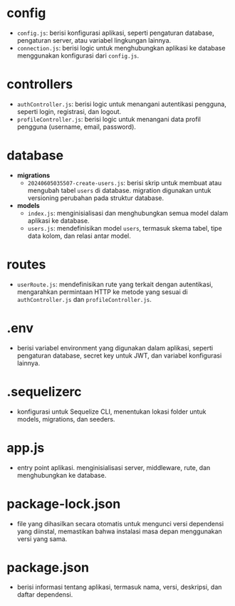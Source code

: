 # config
- `config.js`: berisi konfigurasi aplikasi, seperti pengaturan database, pengaturan server, atau variabel lingkungan lainnya.
- `connection.js`: berisi logic untuk menghubungkan aplikasi ke database menggunakan konfigurasi dari `config.js`.

# controllers
- `authController.js`: berisi logic untuk menangani autentikasi pengguna, seperti login, registrasi, dan logout.
- `profileController.js`: berisi logic untuk menangani data profil pengguna (username, email, password).

# database
- **migrations**
    - `20240605035507-create-users.js`: berisi skrip untuk membuat atau mengubah tabel `users` di database. migration digunakan untuk versioning perubahan pada struktur database.
- **models**
    - `index.js`: menginisialisasi dan menghubungkan semua model dalam aplikasi ke database.
    - `users.js`: mendefinisikan model `users`, termasuk skema tabel, tipe data kolom, dan relasi antar model.

# routes
- `userRoute.js`: mendefinisikan rute yang terkait dengan autentikasi, mengarahkan permintaan HTTP ke metode yang sesuai di `authController.js` dan `profileController.js`.

# .env
- berisi variabel environment yang digunakan dalam aplikasi, seperti pengaturan database, secret key untuk JWT, dan variabel konfigurasi lainnya.

# .sequelizerc
- konfigurasi untuk Sequelize CLI, menentukan lokasi folder untuk models, migrations, dan seeders.

# app.js
- entry point aplikasi. menginisialisasi server, middleware, rute, dan menghubungkan ke database.

# package-lock.json
- file yang dihasilkan secara otomatis untuk mengunci versi dependensi yang diinstal, memastikan bahwa instalasi masa depan menggunakan versi yang sama.

# package.json
- berisi informasi tentang aplikasi, termasuk nama, versi, deskripsi, dan daftar dependensi.